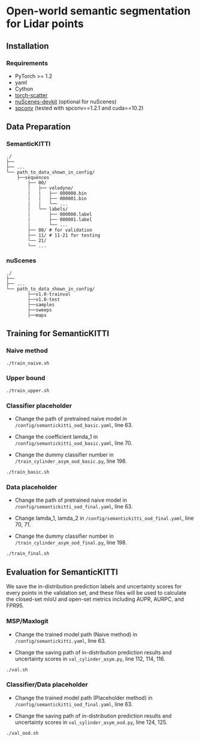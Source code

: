 
# Open-world semantic segmentation for Lidar points

## Installation

### Requirements
- PyTorch >= 1.2 
- yaml
- Cython
- [torch-scatter](https://github.com/rusty1s/pytorch_scatter)
- [nuScenes-devkit](https://github.com/nutonomy/nuscenes-devkit) (optional for nuScenes)
- [spconv](https://github.com/traveller59/spconv) (tested with spconv==1.2.1 and cuda==10.2)

## Data Preparation

### SemanticKITTI
```
./
├── 
├── ...
└── path_to_data_shown_in_config/
    ├──sequences
        ├── 00/           
        │   ├── velodyne/	
        |   |	├── 000000.bin
        |   |	├── 000001.bin
        |   |	└── ...
        │   └── labels/ 
        |       ├── 000000.label
        |       ├── 000001.label
        |       └── ...
        ├── 08/ # for validation
        ├── 11/ # 11-21 for testing
        └── 21/
	    └── ...
```

### nuScenes
```
./
├── 
├── ...
└── path_to_data_shown_in_config/
		├──v1.0-trainval
		├──v1.0-test
		├──samples
		├──sweeps
		├──maps

```

## Training for SemanticKITTI
### Naive method
```
./train_naive.sh
```
### Upper bound
```
./train_upper.sh
```
### Classifier placeholder
- Change the path of pretrained naive model in `/config/semantickitti_ood_basic.yaml`, line 63.

- Change the coefficient lamda_1 in `/config/semantickitti_ood_basic.yaml`, line 70.

- Change the dummy classifier number in `/train_cylinder_asym_ood_basic.py`, line 198.
```
./train_basic.sh
```
### Data placeholder

- Change the path of pretrained naive model in `/config/semantickitti_ood_final.yaml`, line 63.

- Change lamda_1, lamda_2 in `/config/semantickitti_ood_final.yaml`, line 70, 71.

- Change the dummy classifier number in `/train_cylinder_asym_ood_final.py`, line 198.
```
./train_final.sh
```
## Evaluation for SemanticKITTI
We save the in-distribution prediction labels and uncertainty scores for every points in the validation set, 
and these files will be used to calculate the closed-set mIoU and open-set metrics including AUPR, AURPC, and FPR95.
### MSP/Maxlogit
- Change the trained model path (Naive method) in `/config/semantickitti.yaml`, line 63.

- Change the saving path of in-distribution prediction results and uncertainty scores in `val_cylinder_asym.py`, line 112, 114, 116.
```
./val.sh
```

### Classifier/Data placeholder
- Change the trained model path (Placeholder method) in `/config/semantickitti_ood_final.yaml`, line 63.

- Change the saving path of in-distribution prediction results and uncertainty scores in `val_cylinder_asym_ood.py`, line 124, 125.

```
./val_ood.sh
```
